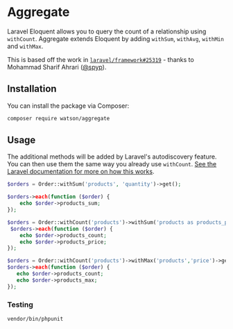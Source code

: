 # Aggregate

Laravel Eloquent allows you to query the count of a relationship using `withCount`. Aggregate extends Eloquent by adding `withSum`, `withAvg`, `withMin` and `withMax`.

This is based off the work in [`laravel/framework#25319`](https://github.com/laravel/framework/pull/25319) - thanks to Mohammad Sharif Ahrari ([@spyp](https://github.com/spyp)).

## Installation

You can install the package via Composer:

```bash
composer require watson/aggregate
```

## Usage

The additional methods will be added by Laravel's autodiscovery feature. You can then use them the same way you already use `withCount`. [See the Laravel documentation for more on how this works](https://laravel.com/docs/5.7/eloquent-relationships#counting-related-models).

```php
$orders = Order::withSum('products', 'quantity')->get();

$orders->each(function ($order) {
    echo $order->products_sum;
});
```

```php
$orders = Order::withCount('products')->withSum('products as products_price','price')->get();
 $orders->each(function ($order) {
    echo $order->products_count;
    echo $order->products_price;
});
```
 ```php
$orders = Order::withCount('products')->withMax('products','price')->get();
 $orders->each(function ($order) {
    echo $order->products_count;
    echo $order->products_max;
});
```

### Testing

``` bash
vendor/bin/phpunit
```
